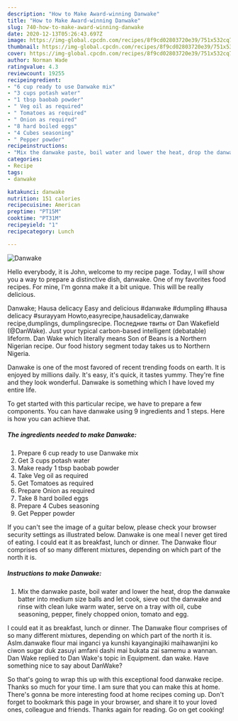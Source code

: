 ```yaml
---
description: "How to Make Award-winning Danwake"
title: "How to Make Award-winning Danwake"
slug: 740-how-to-make-award-winning-danwake
date: 2020-12-13T05:26:43.697Z
image: https://img-global.cpcdn.com/recipes/8f9cd02803720e39/751x532cq70/danwake-recipe-main-photo.jpg
thumbnail: https://img-global.cpcdn.com/recipes/8f9cd02803720e39/751x532cq70/danwake-recipe-main-photo.jpg
cover: https://img-global.cpcdn.com/recipes/8f9cd02803720e39/751x532cq70/danwake-recipe-main-photo.jpg
author: Norman Wade
ratingvalue: 4.3
reviewcount: 19255
recipeingredient:
- "6 cup ready to use Danwake mix"
- "3 cups potash water"
- "1 tbsp baobab powder"
- " Veg oil as required"
- " Tomatoes as required"
- " Onion as required"
- "8 hard boiled eggs"
- "4 Cubes seasoning"
- " Pepper powder"
recipeinstructions:
- "Mix the danwake paste, boil water and lower the heat, drop the danwake batter into medium size balls and let cook, sieve out the danwake and rinse with clean luke warm water, serve on a tray with oil, cube seasoning, pepper, finely chopped onion, tomato and egg."
categories:
- Recipe
tags:
- danwake

katakunci: danwake 
nutrition: 151 calories
recipecuisine: American
preptime: "PT15M"
cooktime: "PT31M"
recipeyield: "1"
recipecategory: Lunch

---
```



![Danwake](https://img-global.cpcdn.com/recipes/8f9cd02803720e39/751x532cq70/danwake-recipe-main-photo.jpg)

Hello everybody, it is John, welcome to my recipe page. Today, I will show you a way to prepare a distinctive dish, danwake. One of my favorites food recipes. For mine, I'm gonna make it a bit unique. This will be really delicious.

Danwake; Hausa delicacy Easy and delicious #danwake #dumpling #hausa delicacy #surayyam Howto,easyrecipe,hausadelicay,danwake recipe,dumplings, dumplingsrecipe. Последние твиты от Dan Wakefield (@DanWake). Just your typical carbon-based intelligent (debatable) lifeform. Dan Wake which literally means Son of Beans is a Northern Nigerian recipe. Our food history segment today takes us to Northern Nigeria.

Danwake is one of the most favored of recent trending foods on earth. It is enjoyed by millions daily. It's easy, it's quick, it tastes yummy. They're fine and they look wonderful. Danwake is something which I have loved my entire life.


To get started with this particular recipe, we have to prepare a few components. You can have danwake using 9 ingredients and 1 steps. Here is how you can achieve that.

<!--inarticleads1-->

##### The ingredients needed to make Danwake:

1. Prepare 6 cup ready to use Danwake mix
1. Get 3 cups potash water
1. Make ready 1 tbsp baobab powder
1. Take  Veg oil as required
1. Get  Tomatoes as required
1. Prepare  Onion as required
1. Take 8 hard boiled eggs
1. Prepare 4 Cubes seasoning
1. Get  Pepper powder


If you can&#39;t see the image of a guitar below, please check your browser security settings as illustrated below. Danwake is one meal I never get tired of eating. I could eat it as breakfast, lunch or dinner. The Danwake flour comprises of so many different mixtures, depending on which part of the north it is. 

<!--inarticleads2-->

##### Instructions to make Danwake:

1. Mix the danwake paste, boil water and lower the heat, drop the danwake batter into medium size balls and let cook, sieve out the danwake and rinse with clean luke warm water, serve on a tray with oil, cube seasoning, pepper, finely chopped onion, tomato and egg.


I could eat it as breakfast, lunch or dinner. The Danwake flour comprises of so many different mixtures, depending on which part of the north it is. Aslm.danwake flour mai inganci ya kunshi kayanginajiki maihawanjini ko ciwon sugar duk zasuyi amfani dashi mai bukata zai samemu a wannan. Dan Wake replied to Dan Wake&#39;s topic in Equipment. dan wake. Have something nice to say about DanWake? 

So that's going to wrap this up with this exceptional food danwake recipe. Thanks so much for your time. I am sure that you can make this at home. There's gonna be more interesting food at home recipes coming up. Don't forget to bookmark this page in your browser, and share it to your loved ones, colleague and friends. Thanks again for reading. Go on get cooking!
